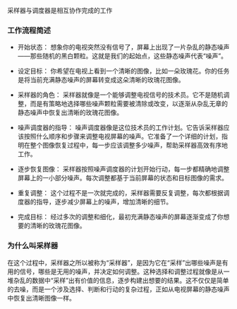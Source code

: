 采样器与调度器是相互协作完成的工作

### 工作流程简述

- 开始状态： 想象你的电视突然没有信号了，屏幕上出现了一片杂乱的静态噪声——那些随机的黑白颗粒。这就是我们的起始点，这些静态噪声代表“噪声”。

- 设定目标： 你希望在电视上看到一个清晰的图像，比如一朵玫瑰花。你的任务是将当前充满静态噪声的屏幕转变成这朵清晰的玫瑰花图像。

- 采样器的角色： 采样器就像是一个能够调整电视信号的技术员。它不是随机调整，而是有策略地选择哪些噪声颗粒需要被清除或改变，以逐渐从杂乱无章的静态噪声中恢复出清晰的玫瑰花图像。

- 噪声调度器的指导： 噪声调度器像是这位技术员的工作计划。它告诉采样器应该按照什么顺序和步骤来调整电视屏幕的噪声。它准备了一个详细的计划，指明在整个图像恢复过程中，每一步应该调整多少噪声，帮助采样器高效有序地工作。

- 逐步恢复图像： 采样器按照噪声调度器的计划开始行动，每一步都精确地调整屏幕上的一小部分噪声。每次调整都基于当前屏幕的状态和目标图像的需求。

- 重复调整： 这个过程不是一次就完成的，采样器需要反复调整，每次都根据调度器的指导，逐步减少屏幕上的噪声，增加清晰的细节。

- 完成目标： 经过多次的调整和细化，最初充满静态噪声的屏幕逐渐变成了你想要的清晰的玫瑰花图像。


### 为什么叫采样器

在这个过程中，采样器之所以被称为“采样器”，是因为它在“采样”出哪些噪声是有用的信号，哪些是无用的噪声，并决定如何调整。这种选择和调整过程就像是从一堆杂乱的数据中“采样”出有价值的信息，逐步构建出想要的结果。这不仅仅是简单的去噪，而是一个涉及选择、判断和行动的复杂过程，正如从电视屏幕的静态噪声中恢复出清晰图像一样。
